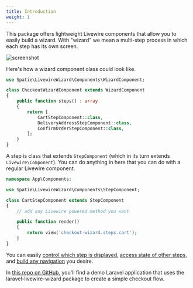 ```yaml
---
title: Introduction
weight: 1
---
```


This package offers lightweight Livewire components that allow you to easily build a wizard. With "wizard" we mean a multi-step process in which each step has its own screen.  

![screenshot](/docs/laravel-livewire-wizard/v1/images/screenshot.png)

Here's how a wizard component class could look like.

```php
use Spatie\LivewireWizard\Components\WizardComponent;

class CheckoutWizardComponent extends WizardComponent
{
    public function steps() : array
    {
        return [
            CartStepComponent::class,
            DeliveryAddressStepComponent::class,
            ConfirmOrderStepComponent::class,
        ];       
    }
}
```

A step is class that extends `StepComponent` (which in its turn extends `Livewire\Component`). You can do anything in here that you can do with a regular Livewire component.

```php
namespace App\Components;

use Spatie\LivewireWizard\Components\StepComponent;

class CartStepComponent extends StepComponent
{
    // add any Livewire powered method you want

    public function render()
    {
        return view('checkout-wizard.steps.cart');
    }
}
```

You can easily [control which step is displayed](/docs/laravel-livewire-wizard/v1/usage/navigating-steps), [access state of other steps](/docs/laravel-livewire-wizard/v1/usage/accessing-state), and [build any navigation](/docs/laravel-livewire-wizard/v1/usage/rendering-navigation) you desire.

In [this repo on GitHub](https://github.com/spatie/laravel-livewire-wizard-demo-app), you'll find a demo Laravel application that uses the laravel-livewire-wizard package to create a simple checkout flow.

